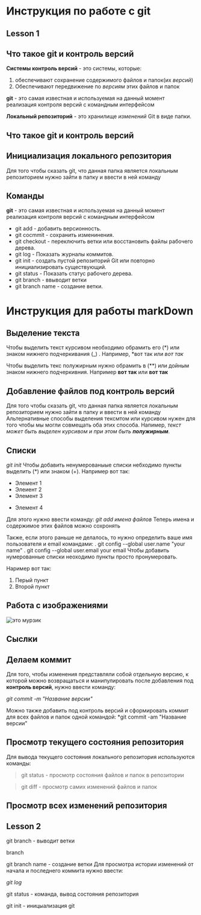 # Инструкция по работе с git

## Lesson 1

## Что такое git и контроль версий
**Системы контроль версий** - это системы, которые: 
1. обеспечивают сохранение содержимого файлов и папок(их *версий*)
2. Обеспечивают передвижение по *версиям* этих файлов и папок

**git** - это самая известная и используемая на данный момент реализация контроля версий с командным интерфейсом

**Локальный репозиторий** - это хранилище *изменений* Git в виде папки.

## Что такое git и контроль версий

## Инициализация локального репозитория

Для того чтобы сказать git, что данная папка является локальным репозиторием нужно зайти в папку и ввести в ней команду

## Команды

**git** - это самая известная и используемая на данный момент реализация контроля версий с командным интерфейсом
* git add - добавить версионность.
* git cocmmit - сохранить изменинения.
* git checkout - переключить ветки или восстановить файлы рабочего дерева.
* git log - Показать журналы коммитов.
* git init - создать пустой репозиторий Git или повторно инициализировать существующий.
* git status - Показать статус рабочего дерева.
* git branch - ввыводит ветки
* git branch name - создание ветки.

# Инструкция для работы   markDown
## Выделение текста
Чтобы выделить текст курсивом необходимо обрамить его (*) или знаком нижнего подчеркивания (_) . Например, *вот так или _вот так_

Чтобы выделить текс полужирным нужно обрамить в (**) или дойным знаком нижнего подчеркивния. Например **вот так** или __вот так__
## Добавление файлов под контроль версий

Для того чтобы сказать git, что данная папка является локальным репозиторием нужно зайти в папку и ввести в ней команду
Альтернативные способы выделения тексмтом или курсивом нужен для того чтобы мы могли совмещать оба этих способа. Напимер, _текст  может быть выделен курсивом и при этом быть **полужирным**_.
## Списки

*git init*
Чтобы добавить ненумерованыые списки небходимо пункты выделить (*) или знаком (+).
Например вот так:
* Элемент 1
* Элеиент 2
* Элемент 3
+ Элемент 4 

Для этого нужно ввести команду:
*git add имена файлов*
Теперь имена и содержимое этих файлов можно сохронять

Также, если этого раньше не делалось, то нужно определить ваше имя пользователя и email командами:
. git config --global user.name "your name"
. git config --global user.email your email 
Чтобы добавить нумерованные списки неоходимо пункты просто пронумеровать.

Наример вот так:
1. Перый пункт
2. Второй пункт

## Работа с изображениями
![это мурзик](2013-11-15-404.jpg)
## Сыслки

## Делаем коммит

Для того, чтобы изменения представляли собой отдельную версию, к которой можно возвращаться и манипулировать после добавления под **контроль версий**, нужно ввести команду:

*git commit -m "Название версии"*

Можно также добавить под контроль версий и сформировать коммит для всех  файлов и папок одной командой:
*git commit -am "Название версии"


## Просмотр текущего состояния репозитория

Для вывода текущего состояния локального репозитория используются команды:

>git status - просмотр состояния файлов и папок в репозитории

> git diff - просмотр самих изменений файлов и папок

## Просмотр всех изменений репозитория

## Lesson 2

git branch - выводит ветки

branch

git branch name - создание ветки
Для просмотра истории изменений от начала и последнего коммита нужно ввести:

*git log*

git status - команда, вывод состояния репозитория

git init - иницыализация git


